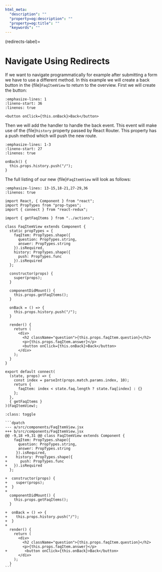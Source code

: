 ```yaml
---
html_meta:
  "description": ""
  "property=og:description": ""
  "property=og:title": ""
  "keywords": ""
---
```


(redirects-label)=

# Navigate Using Redirects

If we want to navigate programmatically for example after submitting a form we have to use a different method.
In this example we will create a back button in the {file}`FaqItemView` to return to the overview.
First we will create the button:

```{code-block} jsx
:emphasize-lines: 1
:lineno-start: 36
:linenos: true

<button onClick={this.onBack}>Back</button>
```

Then we will add the handler to handle the back event.
This event will make use of the {file}`history` property passed by React Router.
This property has a push method which will push the new route.

```{code-block} jsx
:emphasize-lines: 1-3
:lineno-start: 27
:linenos: true

onBack() {
  this.props.history.push("/");
}
```

The full listing of our new {file}`FaqItemView` will look as follows:

```{code-block} jsx
:emphasize-lines: 13-15,18-21,27-29,36
:linenos: true

import React, { Component } from "react";
import PropTypes from "prop-types";
import { connect } from "react-redux";

import { getFaqItems } from "../actions";

class FaqItemView extends Component {
  static propTypes = {
    faqItem: PropTypes.shape({
      question: PropTypes.string,
      answer: PropTypes.string
    }).isRequired,
    history: PropTypes.shape({
      push: PropTypes.func
    }).isRequired
  };

  constructor(props) {
    super(props);
  }

  componentDidMount() {
    this.props.getFaqItems();
  }

  onBack = () => {
    this.props.history.push("/");
  }

  render() {
    return (
      <div>
        <h2 className="question">{this.props.faqItem.question}</h2>
        <p>{this.props.faqItem.answer}</p>
        <button onClick={this.onBack}>Back</button>
      </div>
    );
  }
}

export default connect(
  (state, props) => {
    const index = parseInt(props.match.params.index, 10);
    return {
      faqItem: index < state.faq.length ? state.faq[index] : {}
    };
  },
  { getFaqItems }
)(FaqItemView);
```

````{admonition} Differences
:class: toggle

```dpatch
--- a/src/components/FaqItemView.jsx
+++ b/src/components/FaqItemView.jsx
@@ -9,18 +9,31 @@ class FaqItemView extends Component {
    faqItem: PropTypes.shape({
      question: PropTypes.string,
      answer: PropTypes.string
     }).isRequired,
+    history: PropTypes.shape({
+      push: PropTypes.func
+   }).isRequired
  };

+  constructor(props) {
+    super(props);
+  }
+
  componentDidMount() {
    this.props.getFaqItems();
  }

+  onBack = () => {
+    this.props.history.push("/");
+  }
+
  render() {
    return (
      <div>
        <h2 className="question">{this.props.faqItem.question}</h2>
        <p>{this.props.faqItem.answer}</p>
+        <button onClick={this.onBack}>Back</button>
      </div>
    );
  }
```
````

